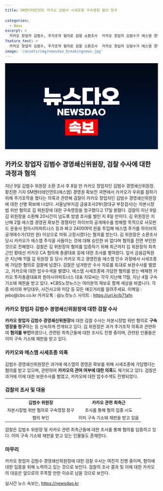 ```yaml
---
title: SM엔터테인먼트 카카오 김범수 시세조종 구속영장 혐의 청구

categories:
  - News
excerpt: >
  카카오 창업자 김범수, 주가조작 혐의로 검찰 소환조사  카카오 창업자 김범수가 에스엠 경영권 확보를 위해 주가조작을 한 혐의로 검찰에 소환조사를 받고 있다. 카카오는 에스엠 주가를 높여 공개매수를 방해하기 위해 사모펀드를 이용해 2400억 원을 투자한 것으로 알려졌다. 이에 검찰은 김 위원장과 카카오 최측근에 대한 조사를 벌이고, 이에 앞서 금융감독원은 시세조종 혐의로 검찰에 신고한 바 있다. 함께 세상을 바꾸고 싶은 정보가 있다면 CBS노컷뉴스로 제보할 수 있다.
feature_text: >
  카카오 창업자 김범수, 주가조작 혐의로 검찰 소환조사  카카오 창업자 김범수가 에스엠 경영권 확보를 위해 주가조작을 한 혐의로 검찰에 소환조사를 받고 있다. 카카오는 에스엠 주가를 높여 공개매수를 방해하기 위해 사모펀드를 이용해 2400억 원을 투자한 것으로 알려졌다. 이에 검찰은 김 위원장과 카카오 최측근에 대한 조사를 벌이고, 이에 앞서 금융감독원은 시세조종 혐의로 검찰에 신고한 바 있다. 함께 세상을 바꾸고 싶은 정보가 있다면 CBS노컷뉴스로 제보할 수 있다.
image: '/assets/img/newsdao_breakingnews.jpg'
---
```


<p><img src="/assets/img/newsdao_breakingnews.jpg" alt="ranknews 속보" /></p>

<h2 data-ke-size="size26">카카오 창업자 김범수 경영쇄신위원장, 검찰 수사에 대한 과정과 혐의</h2>

<p data-ke-size="size16">지난 9일 김범수 위원장 소환 조사 후 8일 만 카카오 창업자인 김범수 경영쇄신위원장. 황진환 기자 SM엔터테인먼트(에스엠) 경영권 확보전 국면에서 카카오가 우위를 점하기 위해 주가조작을 했다는 의혹과 관련해 검찰이 카카오 창업자인 김범수 경영쇄신위원장에 대한 신병 확보에 나섰다. 서울남부지검 금융조사2부(장대규 부장검사)는 자본시장법 위반 혐의로 김 위원장에 대한 구속영장을 청구했다고 17일 밝혔다. 검찰이 지난 9일 김 위원장을 소환해 20시간이 넘도록 밤샘 조사를 벌인 지 8일 만이다. 김 위원장은 지난해 2월 에스엠 경영권 확보전 경쟁자인 하이브의 공개매수를 방해할 목적으로 사모펀드 운용사 원아시아파트너스 등과 짜고 2400여억 원을 투입해 에스엠 주가를 하이브의 공개매수가(12만 원) 이상으로 띄워 고정시켰다는 혐의를 받는다. 김 위원장은 소환조사 당시 카카오가 에스엠 주식을 사들이는 것에 대해 승인한 바 없다며 혐의를 전면 부인한 것으로 전해졌다. 검찰은 김 위원장의 혐의를 입증하기 위해 최근까지 김 위원장의 최측근인 황태선 카카오 CA 협의체 총괄대표 등에 대한 조사를 벌여왔다. 앞서 금융감독원은 지난해 11월 김 위원장 등 당시 카카오 최고 경영진을 에스엠 인수 과정에서 시세조종에 가담한 혐의로 검찰에 넘겼다. 검찰은 넘겨받은 수사 자료를 토대로 보완수사를 벌였고, 카카오에 대한 압수수색을 벌였다. 에스엠 시세조종에 가담한 혐의를 받는 배재현 카카오 투자총괄대표와 원아시아파트너스 대표 지모씨는 각각 지난해 11월, 지난 4월 구속 기소돼 재판을 받고 있다. ※CBS노컷뉴스는 여러분의 제보로 함께 세상을 바꿉니다. 각종 비리와 부당대우, 사건사고와 미담 등 모든 얘깃거리를 알려주세요. 이메일 : jebo@cbs.co.kr 카카오톡 : @노컷뉴스 사이트 : <a href="https://url.kr/b71afn">https://url.kr/b71afn</a></p>

<h3 data-ke-size="size24">카카오 창업자 김범수 경영쇄신위원장에 대한 검찰 수사</h3>

<p data-ke-size="size16"><b>카카오 창업자 김범수 경영쇄신위원장</b>에 대한 검찰 수사는 자본시장법 위반 혐의로 <b>구속영장을 청구</b>하는 등 신속하게 전개되고 있다. 김 위원장은 과거 주가조작 의혹과 관련하여 <b>혐의를 부인</b>하였으나, 관련된 최측근들에 대한 조사도 진행 중이며, 관련된 인물들은 이미 구속 기소돼 재판을 받고 있다.</p>

<h3 data-ke-size="size24">카카오와 에스엠 시세조종 의혹</h3>

<p data-ke-size="size16">김범수 경영쇄신위원장은 과거에 에스엠의 경영권 확보를 위해 시세조종에 가담했다는 혐의를 받고 있으며, 관련하여 <b>카카오의 관여 여부에 대한 의혹</b>도 제기되고 있다. 검찰은 과거에 이에 대한 보완수사를 벌였고, 카카오에 대한 압수수색도 진행되었다.</p>

<h3 data-ke-size="size24">검찰의 조사 및 대응</h3>

<table>
    <tbody>
        <tr>
            <td style="text-align: center; height: 17px;"><b>김범수 위원장</b></td>
            <td style="text-align: center; height: 17px;"><b>카카오 관련 최측근</b></td>
        </tr>
        <tr>
            <td style="text-align: center; height: 17px;">자본시장법 위반 혐의로 구속영장 청구</td>
            <td style="text-align: center; height: 17px;">조사를 통해 혐의 입증 시도</td>
        </tr>
        <tr>
            <td style="text-align: center; height: 17px;">혐의 부인</td>
            <td style="text-align: center; height: 17px;">이미 구속 기소돼 재판을 받고 있음</td>
        </tr>
    </tbody>
</table>

<p data-ke-size="size16">검찰은 김범수 위원장 및 카카오 관련 최측근들에 대한 조사를 통해 혐의를 입증하고 있다. 이미 구속 기소돼 재판을 받고 있는 인물들도 존재한다.</p>

<h3 data-ke-size="size24">마무리</h3>

<p data-ke-size="size16">카카오 창업자 김범수 경영쇄신위원장에 대한 검찰 수사는 여전히 진행 중이며, 혐의에 대한 입증을 위해 노력하고 있는 것으로 보인다. 검찰의 조사 결과 및 이에 대한 카카오의 대응은 앞으로의 주목할 만한 이슈로 남을 것으로 보인다.</p>
실시간 뉴스 속보는, <a href="https://newsdao.kr" rel="dofollow">https://newsdao.kr</a>


